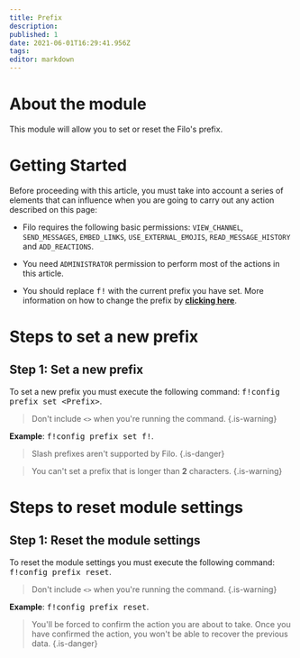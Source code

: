 ```yaml
---
title: Prefix
description:
published: 1
date: 2021-06-01T16:29:41.956Z
tags:
editor: markdown
---
```


# About the module

This module will allow you to set or reset the Filo's prefix.

# Getting Started

Before proceeding with this article, you must take into account a series of elements that can influence when you are going to carry out any action described on this page:

- Filo requires the following basic permissions: ``VIEW_CHANNEL``, ``SEND_MESSAGES``, ``EMBED_LINKS``, ``USE_EXTERNAL_EMOJIS``, ``READ_MESSAGE_HISTORY`` and ``ADD_REACTIONS``.

- You need ``ADMINISTRATOR`` permission to perform most of the actions in this article.

- You should replace <kbd>f!</kbd> with the current prefix you have set. More information on how to change the prefix by **[clicking here](es/modules/prefix)**.

# Steps to set a new prefix

## **Step 1**: Set a new prefix

To set a new prefix you must execute the following command: <kbd>f!config prefix set \<Prefix></kbd>.

> Don't include ``<>`` when you're running the command.
{.is-warning}

**Example**: <kbd>f!config prefix set f!</kbd>.

> Slash prefixes aren't supported by Filo.
{.is-danger}

> You can't set a prefix that is longer than **2** characters.
{.is-warning}

# Steps to reset module settings

## **Step 1**: Reset the module settings

To reset the module settings you must execute the following command: <kbd>f!config prefix reset</kbd>.

> Don't include ``<>`` when you're running the command.
{.is-warning}

**Example**: <kbd>f!config prefix reset</kbd>.

> You'll be forced to confirm the action you are about to take. Once you have confirmed the action, you won't be able to recover the previous data.
{.is-danger}
